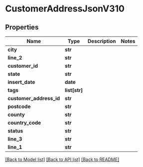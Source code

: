 # CustomerAddressJsonV310

## Properties
Name | Type | Description | Notes
------------ | ------------- | ------------- | -------------
**city** | **str** |  | 
**line_2** | **str** |  | 
**customer_id** | **str** |  | 
**state** | **str** |  | 
**insert_date** | **date** |  | 
**tags** | **list[str]** |  | 
**customer_address_id** | **str** |  | 
**postcode** | **str** |  | 
**county** | **str** |  | 
**country_code** | **str** |  | 
**status** | **str** |  | 
**line_3** | **str** |  | 
**line_1** | **str** |  | 

[[Back to Model list]](../README.md#documentation-for-models) [[Back to API list]](../README.md#documentation-for-api-endpoints) [[Back to README]](../README.md)


